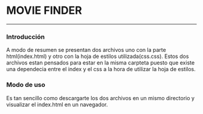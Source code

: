 # MOVIE FINDER
***
### Introducción
A modo de resumen se presentan dos archivos uno con la parte html(index.html) y otro con la hoja de estilos utilizada(css.css). Estos dos archivos estan pensados para estar en la misma carpteta puesto que existe una dependecia entre el index y el css a la hora de utilizar la hoja de estilos.
### Modo de  uso 
Es tan sencillo como descargarte los dos archivos en un mismo directorio y visualizar el index.html en un navegador.
